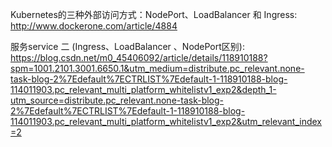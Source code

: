Kubernetes的三种外部访问方式：NodePort、LoadBalancer 和 Ingress:
http://www.dockerone.com/article/4884

服务service 二 (Ingress、LoadBalancer 、NodePort区别):
https://blog.csdn.net/m0_45406092/article/details/118910188?spm=1001.2101.3001.6650.1&utm_medium=distribute.pc_relevant.none-task-blog-2%7Edefault%7ECTRLIST%7Edefault-1-118910188-blog-114011903.pc_relevant_multi_platform_whitelistv1_exp2&depth_1-utm_source=distribute.pc_relevant.none-task-blog-2%7Edefault%7ECTRLIST%7Edefault-1-118910188-blog-114011903.pc_relevant_multi_platform_whitelistv1_exp2&utm_relevant_index=2